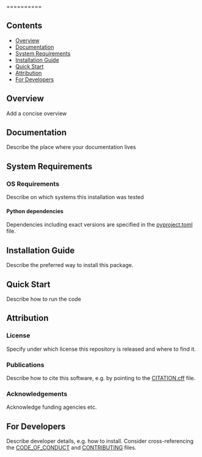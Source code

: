 <package name>
==========


Contents
-----------------
- [Overview](#overview)
- [Documentation](#documentation)
- [System Requirements](#system-requirements)
- [Installation Guide](#installation-guide)
- [Quick Start](#quick-start)
- [Attribution](#attribution)
- [For Developers](#for-developers)

## Overview

Add a concise overview

## Documentation

Describe the place where your documentation lives

## System Requirements

### OS Requirements

Describe on which systems this installation was tested

#### Python dependencies

Dependencies including exact versions are specified in the [pyproject.toml](./pyproject.toml) file.

## Installation Guide

Describe the preferred way to install this package.

## Quick Start

Describe how to run the code

## Attribution

### License

Specify under which license this repository is released and where to find it.

### Publications

Describe how to cite this software, e.g. by pointing to the [CITATION.cff](CITATION.cff) file. 

### Acknowledgements

Acknowledge funding agencies etc.

## For Developers

Describe developer details, e.g. how to install. Consider cross-referencing the [CODE_OF_CONDUCT](CODE_OF_CONDUCT.md) and [CONTRIBUTING](CONTRIBUTING.md) files.